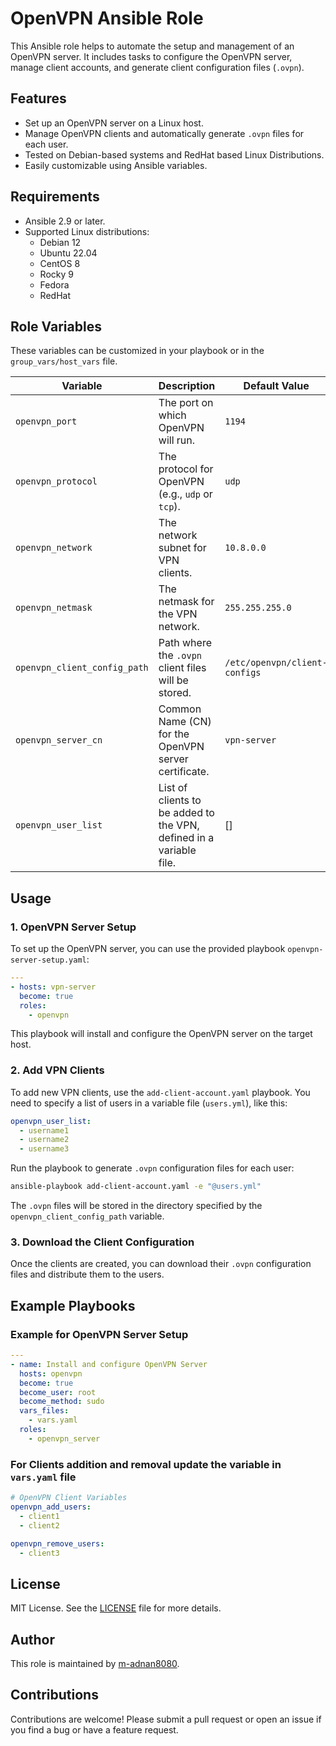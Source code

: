 
# OpenVPN Ansible Role

This Ansible role helps to automate the setup and management of an OpenVPN server. It includes tasks to configure the OpenVPN server, manage client accounts, and generate client configuration files (`.ovpn`).

## Features

- Set up an OpenVPN server on a Linux host.
- Manage OpenVPN clients and automatically generate `.ovpn` files for each user.
- Tested on Debian-based systems and RedHat based Linux Distributions.
- Easily customizable using Ansible variables.

## Requirements

- Ansible 2.9 or later.
- Supported Linux distributions:
  - Debian 12
  - Ubuntu 22.04
  - CentOS 8
  - Rocky 9
  - Fedora
  - RedHat

## Role Variables

These variables can be customized in your playbook or in the `group_vars/host_vars` file.

| Variable                    | Description                                                           | Default Value |
| ---------------------------- | --------------------------------------------------------------------- | ------------- |
| `openvpn_port`               | The port on which OpenVPN will run.                                   | `1194`        |
| `openvpn_protocol`           | The protocol for OpenVPN (e.g., `udp` or `tcp`).                      | `udp`         |
| `openvpn_network`            | The network subnet for VPN clients.                                   | `10.8.0.0`    |
| `openvpn_netmask`            | The netmask for the VPN network.                                      | `255.255.255.0` |
| `openvpn_client_config_path` | Path where the `.ovpn` client files will be stored.                   | `/etc/openvpn/client-configs` |
| `openvpn_server_cn`          | Common Name (CN) for the OpenVPN server certificate.                  | `vpn-server`  |
| `openvpn_user_list`          | List of clients to be added to the VPN, defined in a variable file.   | []            |

## Usage

### 1. OpenVPN Server Setup

To set up the OpenVPN server, you can use the provided playbook `openvpn-server-setup.yaml`:

```yaml
---
- hosts: vpn-server
  become: true
  roles:
    - openvpn
```

This playbook will install and configure the OpenVPN server on the target host.

### 2. Add VPN Clients

To add new VPN clients, use the `add-client-account.yaml` playbook. You need to specify a list of users in a variable file (`users.yml`), like this:

```yaml
openvpn_user_list:
  - username1
  - username2
  - username3
```

Run the playbook to generate `.ovpn` configuration files for each user:

```bash
ansible-playbook add-client-account.yaml -e "@users.yml"
```

The `.ovpn` files will be stored in the directory specified by the `openvpn_client_config_path` variable.

### 3. Download the Client Configuration

Once the clients are created, you can download their `.ovpn` configuration files and distribute them to the users.

## Example Playbooks

### Example for OpenVPN Server Setup

```yaml
---
- name: Install and configure OpenVPN Server
  hosts: openvpn
  become: true
  become_user: root
  become_method: sudo
  vars_files:
    - vars.yaml
  roles:
    - openvpn_server
```

### For Clients addition and removal update the variable in `vars.yaml` file

```yaml
# OpenVPN Client Variables
openvpn_add_users:
  - client1
  - client2

openvpn_remove_users:
  - client3
```

## License

MIT License. See the [LICENSE](LICENSE) file for more details.

## Author

This role is maintained by [m-adnan8080](https://github.com/m-adnan8080).

## Contributions

Contributions are welcome! Please submit a pull request or open an issue if you find a bug or have a feature request.
